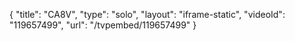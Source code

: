 {
    "title": "CA8V",
    "type": "solo",
    "layout": "iframe-static",
    "videoId": "119657499",
    "url": "\/tvpembed\/119657499"
}